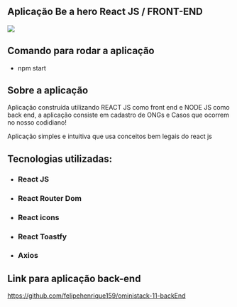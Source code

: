 ## Aplicação Be a hero React JS / FRONT-END

<img src="https://user-images.githubusercontent.com/43323183/91913134-432f3d00-ec8b-11ea-82d1-5936fc0a3e1d.png">

## Comando para rodar a aplicação

- npm start

## Sobre a aplicação

Aplicação construída utilizando REACT JS como front end e NODE JS como back end, a aplicação consiste em cadastro de ONGs e Casos que ocorrem no nosso codidiano!

Aplicação simples e intuitiva que usa conceitos bem legais do react js

## Tecnologias utilizadas:

- ### React JS
- ### React Router Dom 
- ### React icons 
- ### React Toastfy
- ### Axios

## Link para aplicação back-end
https://github.com/felipehenrique159/oministack-11-backEnd

